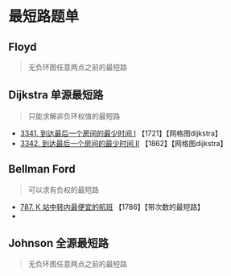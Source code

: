 # 最短路题单

## Floyd

> 无负环图任意两点之前的最短路

## Dijkstra 单源最短路

> 只能求解非负环权值的最短路

* [3341. 到达最后一个房间的最少时间 I](https://leetcode.cn/problems/find-minimum-time-to-reach-last-room-i/) 【1721】【网格图dijkstra】
*  [3342. 到达最后一个房间的最少时间 II](https://leetcode.cn/problems/find-minimum-time-to-reach-last-room-ii/) 【1862】【网格图dijkstra】

## Bellman Ford

> 可以求有负权的最短路

* [787. K 站中转内最便宜的航班](https://leetcode.cn/problems/cheapest-flights-within-k-stops/) 【1786】【带次数的最短路】
* 

## Johnson 全源最短路

> 无负环图任意两点之前的最短路

